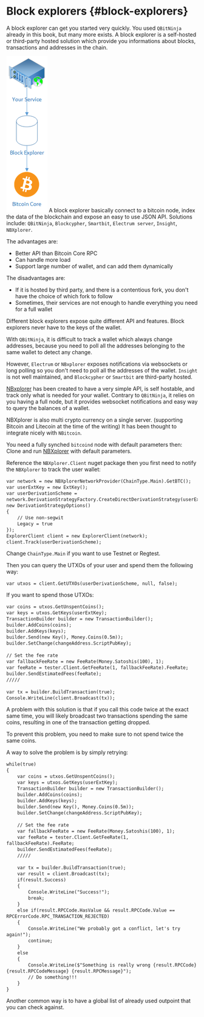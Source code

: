 # Block explorers {#block-explorers}

A block explorer can get you started very quickly. You used `QBitNinja` already in this book, but many more exists.
A block explorer is a self-hosted or third-party hosted solution which provide you informations about blocks, transactions and addresses in the chain.

![Explorer](../assets/Wallet-Explorer.png)
A block explorer basically connect to a bitcoin node, index the data of the blockchain and expose an easy to use JSON API.
Solutions include: `QBitNinja`, `Blockcypher`, `Smartbit`, `Electrum server`, `Insight`, `NBXplorer`.

The advantages are:

* Better API than Bitcoin Core RPC
* Can handle more load
* Support large number of wallet, and can add them dynamically

The disadvantages are:

* If it is hosted by third party, and there is a contentious fork, you don't have the choice of which fork to follow
* Sometimes, their services are not enough to handle everything you need for a full wallet

Different block explorers expose quite different API and features. Block explorers never have to the keys of the wallet.

With `QBitNinja`, it is difficult to track a wallet which always change addresses, because you need to poll all the addresses belonging to the same wallet to detect any change.

However, `Electrum` or `NBxplorer` exposes notifications via websockets  or long polling so you don't need to poll all the addresses of the wallet.
`Insight` is not well maintained, and `Blockcypher` or `Smartbit` are third-party hosted.

[NBxplorer](https://github.com/dgarage/NBXplorer/) has been created to have a very simple API, is self hostable, and track only what is needed for your wallet.
Contrary to `QBitNinja`, it relies on you having a full node, but it provides websocket notifications and easy way to query the balances of a wallet.

NBXplorer is also multi crypto currency on a single server. (supporting Bitcoin and Litecoin at the time of the writing)
It has been thought to integrate nicely with `NBitcoin`.

You need a fully synched `bitcoind` node with default parameters then:
Clone and run [NBXplorer](https://github.com/dgarage/NBXplorer) with default parameters.

Reference the `NBXplorer.Client` nuget package then you first need to notify the `NBXplorer` to track the user wallet:

```
var network = new NBXplorerNetworkProvider(ChainType.Main).GetBTC();
var userExtKey = new ExtKey();
var userDerivationScheme = network.DerivationStrategyFactory.CreateDirectDerivationStrategy(userExtKey.Neuter(), new DerivationStrategyOptions()
{
	// Use non-segwit
	Legacy = true
});
ExplorerClient client = new ExplorerClient(network);
client.Track(userDerivationScheme);
```

Change `ChainType.Main` if you want to use Testnet or Regtest.

Then you can query the UTXOs of your user and spend them the following way:

```
var utxos = client.GetUTXOs(userDerivationScheme, null, false);
```

If you want to spend those UTXOs:

```
var coins = utxos.GetUnspentCoins();
var keys = utxos.GetKeys(userExtKey);
TransactionBuilder builder = new TransactionBuilder();
builder.AddCoins(coins);
builder.AddKeys(keys);
builder.Send(new Key(), Money.Coins(0.5m));
builder.SetChange(changeAddress.ScriptPubKey);

// Set the fee rate
var fallbackFeeRate = new FeeRate(Money.Satoshis(100), 1);
var feeRate = tester.Client.GetFeeRate(1, fallbackFeeRate).FeeRate;
builder.SendEstimatedFees(feeRate);
/////

var tx = builder.BuildTransaction(true);
Console.WriteLine(client.Broadcast(tx));
```

A problem with this solution is that if you call this code twice at the exact same time, you will likely broadcast two transactions spending the same coins, resulting in one of the transaction getting dropped.

To prevent this problem, you need to make sure to not spend twice the same coins.

A way to solve the problem is by simply retrying:

```
while(true)
{    
    var coins = utxos.GetUnspentCoins();
    var keys = utxos.GetKeys(userExtKey);
    TransactionBuilder builder = new TransactionBuilder();
    builder.AddCoins(coins);
    builder.AddKeys(keys);
    builder.Send(new Key(), Money.Coins(0.5m));
    builder.SetChange(changeAddress.ScriptPubKey);

    // Set the fee rate
    var fallbackFeeRate = new FeeRate(Money.Satoshis(100), 1);
    var feeRate = tester.Client.GetFeeRate(1, fallbackFeeRate).FeeRate;
    builder.SendEstimatedFees(feeRate);
    /////

    var tx = builder.BuildTransaction(true);
    var result = client.Broadcast(tx);
    if(result.Success)
    {
        Console.WriteLine("Success!");
        break;
    }
    else if(result.RPCCode.HasValue && result.RPCCode.Value == RPCErrorCode.RPC_TRANSACTION_REJECTED)
    {
        Console.WriteLine("We probably got a conflict, let's try again!");
        continue;
    }
    else
    {
        Console.WriteLine($"Something is really wrong {result.RPCCode} {result.RPCCodeMessage} {result.RPCMessage}");
        // Do something!!!
    }
}
```

Another common way is to have a global list of already used outpoint that you can check against.